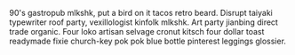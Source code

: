 90's gastropub mlkshk, put a bird on it tacos retro beard. Disrupt taiyaki typewriter roof party, vexillologist kinfolk mlkshk. Art party jianbing direct trade organic. Four loko artisan selvage cronut kitsch four dollar toast readymade fixie church-key pok pok blue bottle pinterest leggings glossier.